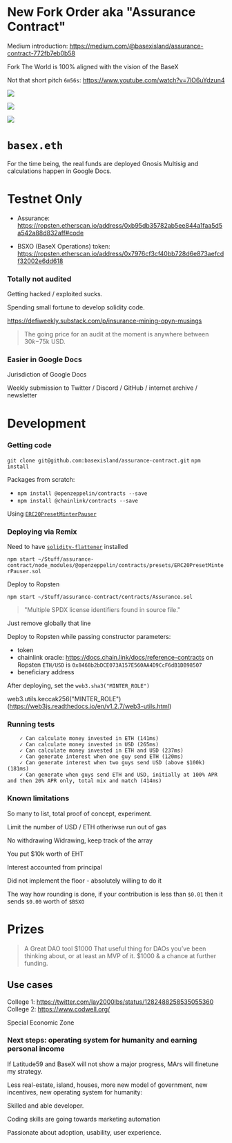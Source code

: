 # New Fork Order aka "Assurance Contract"

Medium introduction: https://medium.com/@basexisland/assurance-contract-772fb7eb0b58

Fork The World is 100% aligned with the vision of the BaseX

Not that short pitch `6m56s`: https://www.youtube.com/watch?v=7lO6uYdzun4

[![](https://raw.githubusercontent.com/basexisland/assurance-contract/master/new-fork-order.jpeg)](ttps://www.youtube.com/watch?v=7lO6uYdzun4)


![](https://raw.githubusercontent.com/basexisland/assurance-contract/master/eloh-projects-chainlink-meme.gif)

![](https://raw.githubusercontent.com/basexisland/assurance-contract/master/eloh-projects-superrare-meme.gif)


# `basex.eth`

For the time being, the real funds are deployed Gnosis Multisig and calculations happen in Google Docs.


# Testnet Only


* Assurance: https://ropsten.etherscan.io/address/0xb95db35782ab5ee844a1faa5d5a542a88d832aff#code

* BSXO (BaseX Operations) token: https://ropsten.etherscan.io/address/0x7976cf3cf40bb728d6e873aefcdf32002e6dd618



### Totally not audited

Getting hacked / exploited sucks.

Spending small fortune to develop solidity code.

https://defiweekly.substack.com/p/insurance-mining-opyn-musings


> The going price for an audit at the moment is anywhere between $30k-$75k USD. 


### Easier in Google Docs
Jurisdiction of Google Docs

Weekly submission to Twitter / Discord / GitHub / internet archive / newsletter 



# Development

### Getting code

`git clone git@github.com:basexisland/assurance-contract.git`
`npm install`

Packages from scratch:
* `npm install @openzeppelin/contracts --save`
* `npm install @chainlink/contracts --save`

Using [`ERC20PresetMinterPauser`](https://docs.openzeppelin.com/contracts/3.x/api/presets)


### Deploying via Remix

Need to have [`solidity-flattener`](https://github.com/poanetwork/solidity-flattener) installed

`npm start ~/Stuff/assurance-contract/node_modules/@openzeppelin/contracts/presets/ERC20PresetMinterPauser.sol`

Deploy to Ropsten

`npm start ~/Stuff/assurance-contract/contracts/Assurance.sol`

> "Multiple SPDX license identifiers found in source file."

Just remove globally that line

Deploy to Ropsten while passing constructor parameters:
- token 
- chainlink oracle: https://docs.chain.link/docs/reference-contracts on Ropsten `ETH/USD` is `0x8468b2bDCE073A157E560AA4D9CcF6dB1DB98507`
- beneficiary address

After deploying, set the `web3.sha3("MINTER_ROLE")`

web3.utils.keccak256("MINTER_ROLE") (https://web3js.readthedocs.io/en/v1.2.7/web3-utils.html)




### Running tests
```
    ✓ Can calculate money invested in ETH (141ms)
    ✓ Can calculate money invested in USD (265ms)
    ✓ Can calculate money invested in ETH and USD (237ms)
    ✓ Can generate interest when one guy send ETH (120ms)
    ✓ Can generate interest when two guys send USD (above $100k) (181ms)
    ✓ Can generate when guys send ETH and USD, initially at 100% APR and then 20% APR only, total mix and match (414ms)
```

### Known limitations

So many to list, total proof of concept, experiment.

Limit the number of USD / ETH otheriwse run out of gas

No withdrawing Widrawing, keep track of the array


You put $10k worth of EHT

Interest accounted from principal

Did not implement the floor - absolutely willing to do it

The way how rounding is done, if your contribution is less than `$0.01` then it sends `$0.00` worth of `$BSXO`



# Prizes

> A Great DAO tool $1000
> That useful thing for DAOs you’ve been thinking about, or at least an MVP of it. $1000 & a chance at further funding.

## Use cases

College 1: https://twitter.com/lay2000lbs/status/1282488258535055360
College 2: https://www.codwell.org/

Special Economic Zone 


### Next steps: operating system for humanity and earning personal income

If Latitude59 and BaseX will not show a major progress, MArs will finetune my strategy.

Less real-estate, island, houses, more new model of government, new incentives, new operating system for humanity:

Skilled and able developer.

Coding skills are going towards marketing automation 

Passionate about adoption, usability, user experience.

